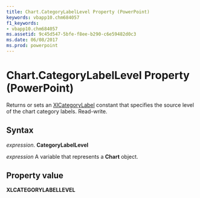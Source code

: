 ```yaml
---
title: Chart.CategoryLabelLevel Property (PowerPoint)
keywords: vbapp10.chm684057
f1_keywords:
- vbapp10.chm684057
ms.assetid: 9c45d547-5bfe-f8ee-b290-c6e59482d0c3
ms.date: 06/08/2017
ms.prod: powerpoint
---
```



# Chart.CategoryLabelLevel Property (PowerPoint)

Returns or sets an [XlCategoryLabel](http://msdn.microsoft.com/library/928d0096-9743-1cd6-842f-12050faefdf3%28Office.15%29.aspx) constant that specifies the source level of the chart category labels. Read-write.


## Syntax

 _expression_. **CategoryLabelLevel**

 _expression_ A variable that represents a **Chart** object.


## Property value

 **XLCATEGORYLABELLEVEL**


